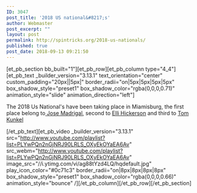 ```yaml
---
ID: 3047
post_title: '2018 US national&#8217;s'
author: Webmaster
post_excerpt: ""
layout: post
permalink: http://spintricks.org/2018-us-nationals/
published: true
post_date: 2018-09-13 09:21:50
---
```

[et_pb_section bb_built="1"][et_pb_row][et_pb_column type="4_4"][et_pb_text _builder_version="3.13.1" text_orientation="center" custom_padding="20px||5px|" border_radii="on|5px|5px|5px|5px" box_shadow_style="preset1" box_shadow_color="rgba(0,0,0,0.71)" animation_style="slide" animation_direction="left"]

The 2018 Us National's have been taking place in Miamisburg, the first place belong to<a href="/category/spinners/j-madrigal/"> Jose Madrigal</a>, second to <a href="/category/spinners/elli-h">Elli Hickerson</a> and third to <a href="/category/spinners/tkunkel/">Tom Kunkel</a>

[/et_pb_text][et_pb_video _builder_version="3.13.1" src="http://www.youtube.com/playlist?list=PLYwPQn2nGjNRJ90LRLS_OXyEkOYaEA6Av" src_webm="http://www.youtube.com/playlist?list=PLYwPQn2nGjNRJ90LRLS_OXyEkOYaEA6Av" image_src="//i.ytimg.com/vi/ag88tYzd4LQ/hqdefault.jpg" play_icon_color="#0c71c3" border_radii="on|8px|8px|8px|8px" box_shadow_style="preset1" box_shadow_color="rgba(0,0,0,0.66)" animation_style="bounce" /][/et_pb_column][/et_pb_row][/et_pb_section]